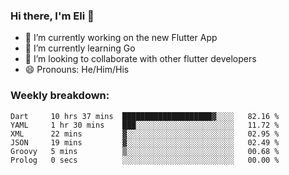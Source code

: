 ### Hi there, I'm Eli 👋
- 🔭 I’m currently working on the new Flutter App
- 🌱 I’m currently learning Go
- 🦄 I’m looking to collaborate with other flutter developers
- 😄 Pronouns: He/Him/His

### Weekly breakdown:
<!--START_SECTION:waka-->

```text
Dart     10 hrs 37 mins  ████████████████████▓░░░░   82.16 %
YAML     1 hr 30 mins    ███░░░░░░░░░░░░░░░░░░░░░░   11.72 %
XML      22 mins         ▓░░░░░░░░░░░░░░░░░░░░░░░░   02.95 %
JSON     19 mins         ▓░░░░░░░░░░░░░░░░░░░░░░░░   02.49 %
Groovy   5 mins          ▒░░░░░░░░░░░░░░░░░░░░░░░░   00.68 %
Prolog   0 secs          ░░░░░░░░░░░░░░░░░░░░░░░░░   00.00 %
```

<!--END_SECTION:waka-->
